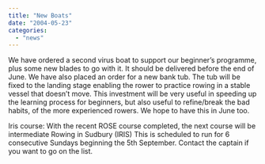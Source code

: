 ```yaml
---
title: "New Boats"
date: "2004-05-23"
categories: 
  - "news"
---
```


We have ordered a second virus boat to support our beginner’s programme, plus some new blades to go with it. It should be delivered before the end of June. We have also placed an order for a new bank tub. The tub will be fixed to the landing stage enabling the rower to practice rowing in a stable vessel that doesn’t move. This investment will be very useful in speeding up the learning process for beginners, but also useful to refine/break the bad habits, of the more experienced rowers. We hope to have this in June too.

Iris course: With the recent ROSE course completed, the next course will be intermediate Rowing in Sudbury (IRIS) This is scheduled to run for 6 consecutive Sundays beginning the 5th September. Contact the captain if you want to go on the list.
